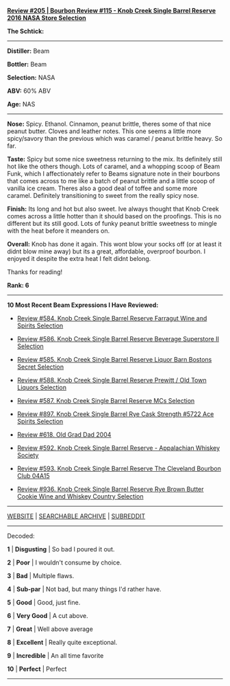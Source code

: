 
[**Review #205 | Bourbon Review #115 - Knob Creek Single Barrel Reserve 2016 NASA Store Selection**]( https://t8ke.review/review-205-kc-sib-2016-nasa-pick/)

**The Schtick:** 

-----

**Distiller:** Beam

**Bottler:** Beam

**Selection:** NASA

**ABV:**  60% ABV

**Age:** NAS 

-----

**Nose:**  Spicy. Ethanol. Cinnamon, peanut brittle, theres some of that nice peanut butter. Cloves and leather notes. This one seems a little more spicy/savory than the previous which was caramel / peanut brittle heavy. So far.  

**Taste:** Spicy but some nice sweetness returning to the mix. Its definitely still hot like the others though. Lots of caramel, and a whopping scoop of Beam Funk, which I affectionately refer to Beams signature note in their bourbons that comes across to me like a batch of peanut brittle and a little scoop of vanilla ice cream. Theres also a good deal of toffee and some more caramel. Definitely transitioning to sweet from the really spicy nose.  

**Finish:**  Its long and hot but also sweet. Ive always thought that Knob Creek comes across a little hotter than it should based on the proofings. This is no different but its still good. Lots of funky peanut brittle sweetness to mingle with the heat before it meanders on.   

**Overall:** Knob has done it again. This wont blow your socks off (or at least it didnt blow mine away) but its a great, affordable, overproof bourbon. I enjoyed it despite the extra heat I felt didnt belong. 

Thanks for reading!

**Rank: 6**

----- 

**10 Most Recent Beam Expressions I Have Reviewed:** 

- [Review #584. Knob Creek Single Barrel Reserve Farragut Wine and Spirits Selection]( https://t8ke.review/review-584-knob-creek-single-barrel-reserve-3634-farragut/) 

- [Review #586. Knob Creek Single Barrel Reserve Beverage Superstore II Selection]( https://t8ke.review/review-586-knob-creek-single-barrel-reserve-beverage-superstore-ii-selection/) 

- [Review #585. Knob Creek Single Barrel Reserve Liquor Barn Bostons Secret Selection]( https://t8ke.review/review-585-knob-creek-single-barrel-reserve-liquor-barn-bostons-secret/) 

- [Review #588. Knob Creek Single Barrel Reserve Prewitt / Old Town Liquors Selection]( https://t8ke.review/review-588-knob-creek-single-barrel-reserve-4018-jeff-prewitt-old-town-liquors-15yr/) 

- [Review #587. Knob Creek Single Barrel Reserve MCs Selection]( https://t8ke.review/review-587-knob-creek-single-barrel-reserve-3892-mcs-selection/) 

- [Review #897. Knob Creek Single Barrel Rye Cask Strength #5722 Ace Spirits Selection]( https://t8ke.review/review-897-knob-creek-single-barrel-rye-5722-ace-spirits-selection/) 

- [Review #618. Old Grad Dad 2004]( https://t8ke.review/review-618-old-grand-dad-2004-86pf/) 

- [Review #592. Knob Creek Single Barrel Reserve - Appalachian Whiskey Society]( https://t8ke.review) 

- [Review #593. Knob Creek Single Barrel Reserve The Cleveland Bourbon Club 04A15]( https://t8ke.review/review-593-knob-creek-single-barrel-reserve-04a15-cleveland-bourbon-club/) 

- [Review #936. Knob Creek Single Barrel Reserve Rye Brown Butter Cookie Wine and Whiskey Country Selection]( https://t8ke.review/review-936-knob-creek-single-barrel-reserve-rye-brown-butter-cookie-wine-and-whiskey-country-selection/) 

-----

[WEBSITE](https://t8ke.review) | [SEARCHABLE ARCHIVE](https://t8ke.review/review-archive/) | [SUBREDDIT](https://reddit.com/r/t8kereviews)

-----

Decoded:

**1** | **Disgusting** | So bad I poured it out.

**2** | **Poor** | I wouldn't consume by choice.

**3** | **Bad** | Multiple flaws.

**4** | **Sub-par** | Not bad, but many things I'd rather have.

**5** | **Good** | Good, just fine.

**6** | **Very Good** | A cut above.

**7** | **Great** | Well above average

**8** | **Excellent** | Really quite exceptional.

**9** | **Incredible** | An all time favorite

**10** | **Perfect** | Perfect

----

